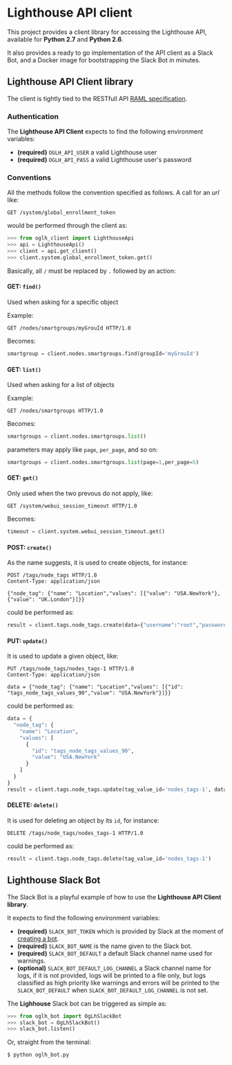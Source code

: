 # Lighthouse API client

This project provides a client library for accessing the Lighthouse API, available for **Python 2.7** and **Python 2.6**.

It also provides a ready to go implementation of the API client as a Slack Bot, and a Docker image for bootstrapping the Slack Bot in minutes.

## Lighthouse API Client library

The client is tightly tied to the RESTfull API [RAML specification](http://ftp.opengear.com/download/api/lighthouse/og-rest-api-specification-v1.raml).

### Authentication

The **Lighthouse API Client** expects to find the following environment variables:

- **(required)** `OGLH_API_USER` a valid Lighthouse user
- **(required)** `OGLH_API_PASS` a valid Lighthouse user's password

### Conventions

All the methods follow the convention specified as follows. A call for an *url* like:

```
GET /system/global_enrollment_token
```

would be performed through the client as:

```python
>>> from oglh_client import LighthouseApi
>>> api = LighthouseApi()
>>> client = api.get_client()
>>> client.system.global_enrollment_token.get()
```

Basically, all `/` must be replaced by `.` followed by an action:

#### **GET**: `find()`
Used when asking for a specific object

Example:

```
GET /nodes/smartgroups/myGrouId HTTP/1.0
```

Becomes:

```python
smartgroup = client.nodes.smartgroups.find(groupId='myGrouId')
```

#### **GET**: `list()`
Used when asking for a list of objects

Example:

```
GET /nodes/smartgroups HTTP/1.0
```

Becomes:

```python
smartgroups = client.nodes.smartgroups.list()
```

parameters may apply like `page`, `per_page`, and so on:

```python
smartgroups = client.nodes.smartgroups.list(page=1,per_page=5)
```

#### **GET**: `get()`
Only used when the two prevous do not apply, like:

```
GET /system/webui_session_timeout HTTP/1.0
```

Becomes:

```python
timeout = client.system.webui_session_timeout.get()
```


#### **POST**: `create()`
As the name suggests, it is used to create objects, for instance:

```
POST /tags/node_tags HTTP/1.0
Content-Type: application/json

{"node_tag": {"name": "Location","values": [{"value": "USA.NewYork"},{"value": "UK.London"}]}}
```

could be performed as:

```python
result = client.tags.node_tags.create(data={"username":"root","password":"default"})
```

#### **PUT**: `update()`
It is used to update a given object, like:

```
PUT /tags/node_tags/nodes_tags-1 HTTP/1.0
Content-Type: application/json

data = {"node_tag": {"name": "Location","values": [{"id": "tags_node_tags_values_90","value": "USA.NewYork"}]}}
```

could be performed as:

```python
data = {
  "node_tag": {
    "name": "Location",
    "values": [
      {
        "id": "tags_node_tags_values_90",
        "value": "USA.NewYork"
      }
    ]
  }
}
result = client.tags.node_tags.update(tag_value_id='nodes_tags-1', data=data)
```

#### **DELETE**: `delete()`

It is used for deleting an object by its `id`, for instance:

```
DELETE /tags/node_tags/nodes_tags-1 HTTP/1.0
```

could be performed as:

```python
result = client.tags.node_tags.delete(tag_value_id='nodes_tags-1')
```

## Lighthouse Slack Bot

The Slack Bot is a playful example of how to use the **Lighthouse API Client library**.

It expects to find the following environment variables:

- **(required)** `SLACK_BOT_TOKEN` which is provided by Slack at the moment of [creating a bot](https://api.slack.com/bot-users).
- **(required)** `SLACK_BOT_NAME` is the name given to the Slack bot.
- **(required)** `SLACK_BOT_DEFAULT` a default Slack channel name used for warnings.
- **(optional)** `SLACK_BOT_DEFAULT_LOG_CHANNEL` a Slack channel name for logs, if it is not provided, logs will be printed to a file only, but logs classified as high priority like warnings and errors will be printed to the `SLACK_BOT_DEFAULT` when `SLACK_BOT_DEFAULT_LOG_CHANNEL` is not set.

The **Lighhouse** Slack bot can be triggered as simple as:

```python
>>> from oglh_bot import OgLhSlackBot
>>> slack_bot = OgLhSlackBot()
>>> slack_bot.listen()
```

Or, straight from the terminal:

```bash
$ python oglh_bot.py
```